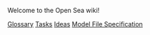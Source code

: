 Welcome to the Open Sea wiki!

[Glossary](wiki/glossary.md)
[Tasks](wiki/tasks.md)
[Ideas](wiki/ideas.md)
[Model File Specification](wiki/model-spec.md)
